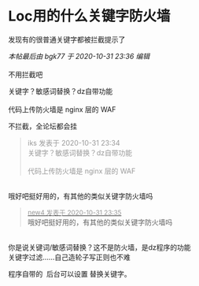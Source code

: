 # Loc用的什么关键字防火墙


发现有的很普通关键字都被拦截提示了

<i class="pstatus"> 本帖最后由 bgk77 于 2020-10-31 23:36 编辑 </i><br />
<br />
不用拦截吧

关键字？敏感词替换？dz自带功能<br />
<br />
代码上传防火墙是 nginx 层的 WAF<img id="aimg_pbe1C" onclick="zoom(this, this.src, 0, 0, 0)" class="zoom" src="https://cdn.jsdelivr.net/gh/hishis/forum-master/public/images/patch.gif" onmouseover="img_onmouseoverfunc(this)" onload="thumbImg(this)" border="0" alt="" />

不拦截，全论坛都会挂

<div class="quote"><blockquote><font color="#999999">iks 发表于 2020-10-31 23:34</font><br />
<font color="#999999">关键字？敏感词替换？dz自带功能<br />
<br />
代码上传防火墙是 nginx 层的 WAF</font></blockquote></div><br />
哦好吧挺好用的，有其他的类似关键字防火墙吗

<div class="quote"><blockquote><font size="2"><a href="https://www.hostloc.com/forum.php?mod=redirect&amp;goto=findpost&amp;pid=9383198&amp;ptid=760781" target="_blank"><font color="#999999">new4 发表于 2020-10-31 23:35</font></a></font><br />
哦好吧挺好用的，有其他的类似关键字防火墙吗</blockquote></div><br />
你是说关键词/敏感词替换？这不是防火墙，是dz程序的功能<br />
关键字过滤……自己造轮子写正则也不难<img id="aimg_MVNHv" onclick="zoom(this, this.src, 0, 0, 0)" class="zoom" src="https://cdn.jsdelivr.net/gh/hishis/forum-master/public/images/patch.gif" onmouseover="img_onmouseoverfunc(this)" onload="thumbImg(this)" border="0" alt="" />

程序自带的&nbsp;&nbsp;后台可以设置 替换关键字。
